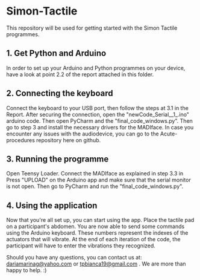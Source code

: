 # Simon-Tactile

This repository will be used for getting started with the Simon Tactile programmes. 

## 1. Get Python and Arduino
In order to set up your Arduino and Python programmes on your device, have a look at point 2.2 of the report attached in this folder.

## 2. Connecting the keyboard
Connect the keyboard to your USB port, then follow the steps at 3.1 in the Report. After securing the connection, open the "newCode_Serial__1_.ino" arduino code. Then open PyCharm and the "final_code_windows.py". Then go to step 3 and install the necessary drivers for the MADIface. In case you encounter any issues with the audiodevice, you can go to the Acute-procedures repository here on github.

## 3. Running the programme
Open Teensy Loader. Connect the MADIface as explained in step 3.3 in  Press "UPLOAD" on the Arduino app and make sure that the serial monitor is not open. Then go to PyCharm and run the "final_code_windows.py". 

## 4. Using the application
Now that you're all set up, you can start using the app. Place the tactile pad on a participant's abdomen. You are now able to send some commands using the Arduino keyboard. These numbers represent the indexes of the actuators that will vibrate. At the end of each iteration of the code, the participant will have to enter the vibrations they recognized.


Should you have any questions, you can contact us at: dariamarinag@yahoo.com or tpbianca19@gmail.com . We are more than happy to help. :)
